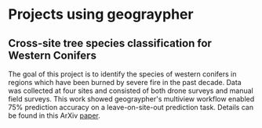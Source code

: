 # Projects using geograypher
## Cross-site tree species classification for Western Conifers
The goal of this project is to identify the species of western conifers in regions which have been burned by severe fire in the past decade. Data was collected at four sites and consisted of both drone surveys and manual field surveys. This work showed geograypher's multiview workflow enabled 75% prediction accuracy on a leave-on-site-out prediction task. Details can be found in this ArXiv [paper](https://arxiv.org/abs/2405.09544).